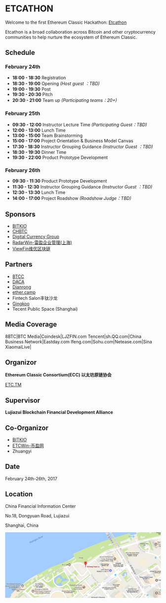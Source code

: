 
# ETCATHON

Welcome to the first Ethereum Classic Hackathon: [Etcathon](http://etcathon.org/)

Etcathon is a broad collaboration across Bitcoin and other cryptocurrency communities to help nurture the ecosystem of Ethereum Classic.

## Schedule

### February 24th

- **18:00 - 18:30** Registration
- **18:30 - 19:00** Opening _(Host guest ：TBD)_
- **19:00 - 19:30** Post
- **19:30 - 20:30** Pitch
- **20:30 - 21:00** Team up _(Participating teams：20+)_

### February 25th
- **09:30 - 12:00** Instructor Lecture Time _(Participating Guest：TBD)_
- **12:00 - 13:00** Lunch Time
- **13:00 - 15:00** Team Brainstorming
- **15:00 - 17:00** Project Orientation & Business Model Canvas
- **17:30 - 18:30** Instructor Grouping Guidance _(Instructor Guest ：TBD)_
- **18:30 - 19:30** Dinner Time
- **19:30 - 22:00** Product Prototype Development

### February 26th

- **09:30 - 11:30** Product Prototype Development
- **11:30 - 12:30** Instructor Grouping Guidance _(Instructor Guest ：TBD)_
- **12:30 - 13:30** Lunch Time
- **14:00 - 17:00** Project Roadshow _(Roadshow Judge：TBD)_

## Sponsors

- [BITKIO](http://bitkio.com/)
- [CHBTC](https://www.chbtc.com/)
- [Digital Currency Group](http://dcg.co/)
- [RadarWin-雷盈企业管理(上海)](http://radarwin.com/)
- [ViewFin维优区块链](http://viewfin.com/)

## Partners

- [BTCC](https://www.btcc.com/)
- [DACA](http://www.daca.asia/)
- [Dianrong](https://www.dianrong.com)
- [ether.camp](https://hack.ether.camp/)
- Fintech Salon丰钛沙龙
- [Gingkoo](http://www.gingkoo.com)
- Tecent Public Space (Shanghai)


## Media Coverage

8BTC|BTC Media|Coindesk|LJZFIN.com
Tencent|sh.QQ.com|China Business Network|Eastday.com
Ifeng.com|Sohu.com|Netease.com|Sina
XiaomaiLive|

## Organizor

**Ethereum Classic Consortium(ECC) 以太坊原链协会**

[ETC.TM](http://www.etc.tm/)

## Supervisor

**Lujiazui Blockchain Financial Development Alliance**

## Co-Organizor

- [BITKIO](http://bitkio.com/)
- [ETCWin-币盈网](https://www.etcwin.com/)
- Zhuangyi

## Date

February 24th-26th, 2017

## Location

China Financial Information Center

No.18, Dongyuan Road, Lujiazui

Shanghai, China

![Location](location.png)
